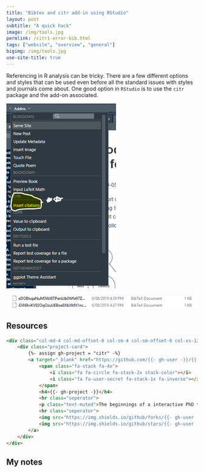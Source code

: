 ```yaml
---
title: "Bibtex and citr add-in using RStudio"
layout: post
subtitle: "A quick hack"
image: /img/tools.jpg
permlink: /citr1-error-bib.html
tags: ["website", "overview", "general"]
bigimg: /img/tools.jpg
use-site-title: true
---
```


Referencing in R analysis can be tricky. There are a few different options and styles that can be used even before all the standard issues with styles and journals come about. One good option in `RStudio` is to use the `citr` package and the add-on associated.

![1565090897567](../../img/citr-r-addins.png)

![1565091802854](../../img/extra-citr-bib-files.png)

## Resources

```html
<div class="col-md-4 col-md-offset-0 col-sm-4 col-sm-offset-0 col-xs-12 col-xs-offset-0 text-center">
    <div class="project-card">
        {%- assign gh-project = "citr" -%}
        <a target="_blank" href="https://github.com/{{- gh-user -}}/{{- gh-project -}}" class="project-link" title="Go to Github Poject Page">
            <span class="fa-stack fa-4x">
                <i class="fa fa-circle fa-stack-2x stack-color"></i>
                <i class="fa fa-user-secret fa-stack-1x fa-inverse"></i>
            </span>
            <h4>{{- gh-project -}}</h4>
            <hr class="seperator">
            <p class="text-muted">The beginnings of a interactive PhD thesis using Markdown. </p>
            <hr class="seperator">
            <img src="https://img.shields.io/github/forks/{{- gh-user -}}/{{- gh-project -}}.svg?style=social&label=Fork" alt="Github" title="Github Forks">
            <img src="https://img.shields.io/github/stars/{{- gh-user -}}/{{- gh-project -}}.svg?style=social&label=Stars" alt="Github" title="Github Stars">
        </a>
    </div>
</div>
```



## My notes

